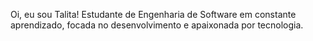 Oi, eu sou Talita!
Estudante de Engenharia de Software em constante aprendizado, focada no desenvolvimento  e apaixonada por tecnologia.

<!---
talitarolin/talitarolin é um repositório ✨ especial ✨ porque o arquivo `README.md` (este arquivo) aparece no meu perfil GitHub.
Você pode clicar no link Preview para dar uma espiadinha em como vai ficar.
--->


